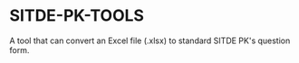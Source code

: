 # SITDE-PK-TOOLS
A tool that can convert an Excel file (.xlsx) to standard SITDE PK's question form. 
